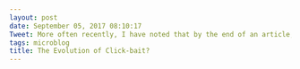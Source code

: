 ```yaml
---
layout: post
date: September 05, 2017 08:10:17
Tweet: More often recently, I have noted that by the end of an article, the thesis has not been addressed and the headline has nothing to do with the content.
tags: microblog
title: The Evolution of Click-bait?
---
```


